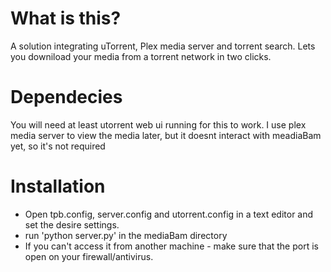 What is this?
===================

A solution integrating uTorrent, Plex media server and torrent search. Lets you downiload your media from a torrent network in two clicks.

Dependecies
===================
You will need at least utorrent web ui running for this to work. I use plex media server to view the media later, but it doesnt interact with meadiaBam yet, so it's not required

Installation
===================
- Open tpb.config, server.config and utorrent.config in a text editor and set the desire settings.
- run 'python server.py' in the mediaBam directory
- If you can't access it from another machine - make sure that the port is open on your firewall/antivirus.

